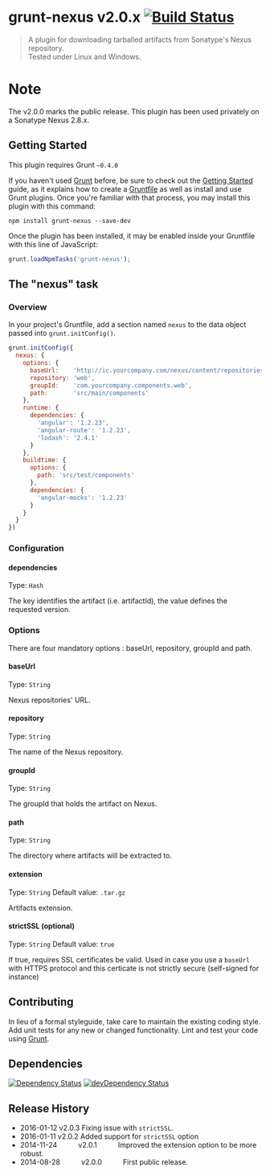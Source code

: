 # grunt-nexus v2.0.x [![Build Status](https://travis-ci.org/SNCF-SIV/grunt-nexus.svg?branch=master)](https://travis-ci.org/SNCF-SIV/grunt-nexus)

> A plugin for downloading tarballed artifacts from Sonatype's Nexus repository.  
> Tested under Linux and Windows.

# Note
The v2.0.0 marks the public release.
This plugin has been used privately on a Sonatype Nexus 2.8.x.

## Getting Started
This plugin requires Grunt `~0.4.0`

If you haven't used [Grunt](http://gruntjs.com/) before, be sure to check out the [Getting Started](http://gruntjs.com/getting-started) guide, as it explains how to create a [Gruntfile](http://gruntjs.com/sample-gruntfile) as well as install and use Grunt plugins. Once you're familiar with that process, you may install this plugin with this command:

```shell
npm install grunt-nexus --save-dev
```

Once the plugin has been installed, it may be enabled inside your Gruntfile with this line of JavaScript:

```js
grunt.loadNpmTasks('grunt-nexus');
```

## The "nexus" task

### Overview
In your project's Gruntfile, add a section named `nexus` to the data object passed into `grunt.initConfig()`.

```js
grunt.initConfig({
  nexus: {
    options: {
      baseUrl:    'http://ic.yourcompany.com/nexus/content/repositories',
      repository: 'web',
      groupId:    'com.yourcompany.components.web',
      path:       'src/main/components'
    },
    runtime: {
      dependencies: {
        'angular': '1.2.23',
        'angular-route': '1.2.23',
        'lodash': '2.4.1'
      }
    },
    buildtime: {
      options: {
        path: 'src/test/components'
      },
      dependencies: {
        'angular-mocks': '1.2.23'
      }
    }
  }
})
```

### Configuration

#### dependencies
Type: `Hash`

The key identifies the artifact (i.e. artifactId), the value defines the requested version.

### Options
There are four mandatory options : baseUrl, repository, groupId and path.

#### baseUrl
Type: `String`

Nexus repositories' URL.

#### repository
Type: `String`

The name of the Nexus repository.

#### groupId
Type: `String`

The groupId that holds the artifact on Nexus.

#### path
Type: `String`

The directory where artifacts will be extracted to.

#### extension
Type: `String`
Default value: `.tar.gz`

Artifacts extension.

#### strictSSL (optional)
Type: `String`
Default value: `true`

If true, requires SSL certificates be valid. Used in case you use a `baseUrl` with HTTPS protocol and this certicate is not strictly secure (self-signed for instance)


## Contributing
In lieu of a formal styleguide, take care to maintain the existing coding style. Add unit tests for any new or changed functionality. Lint and test your code using [Grunt](http://gruntjs.com/).

## Dependencies

[![Dependency Status](https://david-dm.org/SNCF-SIV/grunt-nexus.svg)](https://david-dm.org/SNCF-SIV/grunt-nexus)
[![devDependency Status](https://david-dm.org/SNCF-SIV/grunt-nexus/dev-status.svg)](https://david-dm.org/SNCF-SIV/grunt-nexus#info=devDependencies)

## Release History
 * 2016-01-12   v2.0.3   Fixing issue with `strictSSL`. 
 * 2016-01-11   v2.0.2   Added support for `strictSSL` option
 * 2014-11-24   v2.0.1   Improved the extension option to be more robust.
 * 2014-08-28   v2.0.0   First public release.
